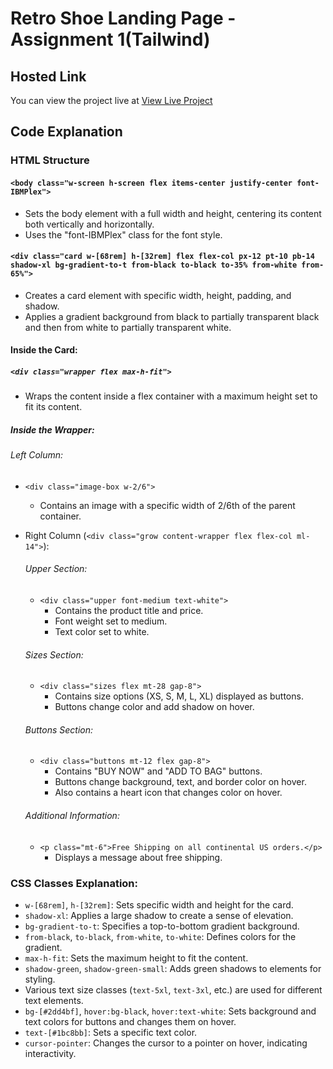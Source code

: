 
#  Retro Shoe Landing Page - Assignment 1(Tailwind)

## Hosted Link
You can view the project live at [View Live Project](https://saifulislam05.github.io/shoe-card-tailwind-ass/)

## Code Explanation

### HTML Structure

#### `<body class="w-screen h-screen flex items-center justify-center font-IBMPlex">`
- Sets the body element with a full width and height, centering its content both vertically and horizontally.
- Uses the "font-IBMPlex" class for the font style.

#### `<div class="card w-[68rem] h-[32rem] flex flex-col px-12 pt-10 pb-14 shadow-xl bg-gradient-to-t from-black to-black to-35% from-white from-65%">`
- Creates a card element with specific width, height, padding, and shadow.
- Applies a gradient background from black to partially transparent black and then from white to partially transparent white.

#### Inside the Card:

##### `<div class="wrapper flex max-h-fit">`
- Wraps the content inside a flex container with a maximum height set to fit its content.

##### Inside the Wrapper:

###### Left Column:

- `<div class="image-box w-2/6">`
  - Contains an image with a specific width of 2/6th of the parent container.

- Right Column (`<div class="grow content-wrapper flex flex-col ml-14">`):

  ###### Upper Section:

  - `<div class="upper font-medium text-white">`
    - Contains the product title and price.
    - Font weight set to medium.
    - Text color set to white.

  ###### Sizes Section:

  - `<div class="sizes flex mt-28 gap-8">`
    - Contains size options (XS, S, M, L, XL) displayed as buttons.
    - Buttons change color and add shadow on hover.

  ###### Buttons Section:

  - `<div class="buttons mt-12 flex gap-8">`
    - Contains "BUY NOW" and "ADD TO BAG" buttons.
    - Buttons change background, text, and border color on hover.
    - Also contains a heart icon that changes color on hover.

  ###### Additional Information:

  - `<p class="mt-6">Free Shipping on all continental US orders.</p>`
    - Displays a message about free shipping.

### CSS Classes Explanation:

- `w-[68rem]`, `h-[32rem]`: Sets specific width and height for the card.
- `shadow-xl`: Applies a large shadow to create a sense of elevation.
- `bg-gradient-to-t`: Specifies a top-to-bottom gradient background.
- `from-black`, `to-black`, `from-white`, `to-white`: Defines colors for the gradient.
- `max-h-fit`: Sets the maximum height to fit the content.
- `shadow-green`, `shadow-green-small`: Adds green shadows to elements for styling.
- Various text size classes (`text-5xl`, `text-3xl`, etc.) are used for different text elements.
- `bg-[#2dd4bf]`, `hover:bg-black`, `hover:text-white`: Sets background and text colors for buttons and changes them on hover.
- `text-[#1bc8bb]`: Sets a specific text color.
- `cursor-pointer`: Changes the cursor to a pointer on hover, indicating interactivity.
